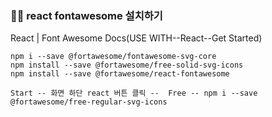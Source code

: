 ### 🐱‍👤 react fontawesome 설치하기

React | Font Awesome Docs(USE WITH--React--Get Started)
```
npm i --save @fortawesome/fontawesome-svg-core
npm install --save @fortawesome/free-solid-svg-icons
npm install --save @fortawesome/react-fontawesome
```

```
Start -- 화면 하단 react 버튼 클릭 --  Free -- npm i --save @fortawesome/free-regular-svg-icons 
```
